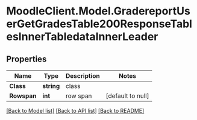 # MoodleClient.Model.GradereportUserGetGradesTable200ResponseTablesInnerTabledataInnerLeader

## Properties

Name | Type | Description | Notes
------------ | ------------- | ------------- | -------------
**Class** | **string** | class | 
**Rowspan** | **int** | row span | [default to null]

[[Back to Model list]](../README.md#documentation-for-models) [[Back to API list]](../README.md#documentation-for-api-endpoints) [[Back to README]](../README.md)

